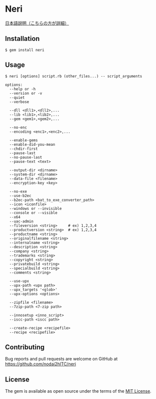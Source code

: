 # Neri

[日本語説明（こちらの方が詳細）](https://github.com/nodai2hITC/neri/blob/master/README.ja.md)

## Installation

    $ gem install neri

## Usage

    $ neri [options] script.rb (other_files...) -- script_arguments

```
options:
  --help or -h
  --version or -v
  --quiet
  --verbose
  
  --dll <dll1>,<dll2>,...
  --lib <lib1>,<lib2>,...
  --gem <gem1>,<gem2>,...
  
  --no-enc
  --encoding <enc1>,<enc2>,...
  
  --enable-gems
  --enable-did-you-mean
  --chdir-first
  --pause-last
  --no-pause-last
  --pause-text <text>
  
  --output-dir <dirname>
  --system-dir <dirname>
  --data-file <filename>
  --encryption-key <key>
  
  --no-exe
  --use-b2ec
  --b2ec-path <bat_to_exe_converter_path>
  --icon <iconfile>
  --windows or --invisible
  --console or --visible
  --x64
  --uac-admin
  --fileversion <string>     # ex) 1,2,3,4
  --productversion <string>  # ex) 1,2,3,4
  --productname <string>
  --originalfilename <string>
  --internalname <string>
  --description <string>
  --company <string>
  --trademarks <string>
  --copyright <string>
  --privatebuild <string>
  --specialbuild <string>
  --comments <string>
  
  --use-upx
  --upx-path <upx path>
  --upx_targets '<glob>'
  --upx-options <options>
  
  --zipfile <filename>
  --7zip-path <7-zip path>
  
  --innosetup <inno_script>
  --iscc-path <iscc path>
  
  --create-recipe <recipefile>
  --recipe <recipefile>
```

## Contributing

Bug reports and pull requests are welcome on GitHub at https://github.com/nodai2hITC/neri

## License

The gem is available as open source under the terms of the [MIT License](http://opensource.org/licenses/MIT).
